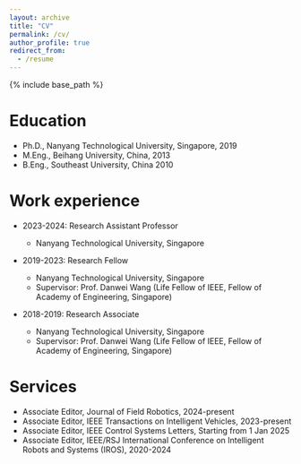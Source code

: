 ```yaml
---
layout: archive
title: "CV"
permalink: /cv/
author_profile: true
redirect_from:
  - /resume
---
```


{% include base_path %}

Education
======
* Ph.D., Nanyang Technological University, Singapore, 2019
* M.Eng., Beihang University, China, 2013
* B.Eng., Southeast University, China 2010

Work experience
======
* 2023-2024: Research Assistant Professor
  * Nanyang Technological University, Singapore

* 2019-2023: Research Fellow
  * Nanyang Technological University, Singapore
  * Supervisor: Prof. Danwei Wang (Life Fellow of IEEE, Fellow of Academy of Engineering, Singapore)

* 2018-2019: Research Associate
  * Nanyang Technological University, Singapore
  * Supervisor: Prof. Danwei Wang (Life Fellow of IEEE, Fellow of Academy of Engineering, Singapore)
  
Services 
======
* Associate Editor, Journal of Field Robotics, 2024-present
* Associate Editor, IEEE Transactions on Intelligent Vehicles, 2023-present
* Associate Editor, IEEE Control Systems Letters, Starting from 1 Jan 2025
* Associate Editor, IEEE/RSJ International Conference on Intelligent Robots and Systems (IROS), 2020-2024
